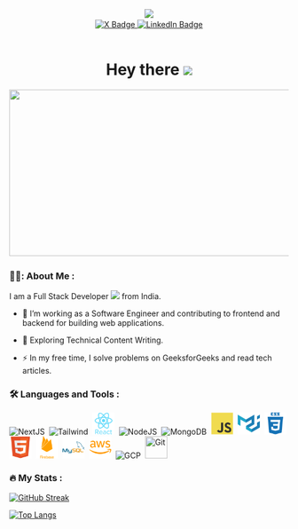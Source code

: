 <div id="header" align="center">
<img src="https://i.giphy.com/media/v1.Y2lkPTc5MGI3NjExM3BlM3g2cGhsbmEyb2FrNG12M3duM2JpYzVjMHVqN2h4d3AzOHdsMCZlcD12MV9pbnRlcm5hbF9naWZfYnlfaWQmY3Q9cw/5eLDrEaRGHegx2FeF2/giphy.gif" width="200"/>
<div id="badges">
  <a href=https://x.com/unfaized__>
    <img src="https://img.shields.io/badge/unfaized__-000000.svg?style=for-the-badge&logo=X&logoColor=white" alt="X Badge"/>
  </a>
  <a href="https://linkedin.com/in/fzkhan19">
    <img src="https://img.shields.io/badge/fzkhan19-0A66C2.svg?style=for-the-badge&logo=LinkedIn&logoColor=white" alt="LinkedIn Badge"/>
  </a>
</div>
<img src="https://komarev.com/ghpvc/?username=fzkhan19&style=flat-square&color=blue" alt=""/>
  <h1>
  Hey there
  <img src="https://media.giphy.com/media/hvRJCLFzcasrR4ia7z/giphy.gif" width="30px"/>
</h1>
</div>

<div align="center">
  <img src="https://media.giphy.com/media/dWesBcTLavkZuG35MI/giphy.gif" width="600" height="300"/>
</div>


### 👨‍💻: About Me :
I am a Full Stack Developer <img src="https://media.giphy.com/media/LfCZ95mmk0MFqx40t8/giphy.gif?cid=ecf05e47dpst9w1f0u0umjw1jl9hkfup7phgwqnsn3z8jqg1&ep=v1_gifs_related&rid=giphy.gif&ct=s" width="50"> from India.
- :telescope: I’m working as a Software Engineer and contributing to frontend and backend for building web applications.

- :seedling: Exploring Technical Content Writing.

- :zap: In my free time, I solve problems on GeeksforGeeks and read tech articles.
  
### :hammer_and_wrench: Languages and Tools :
<div>
<img src="https://cdn.jsdelivr.net/gh/devicons/devicon@latest/icons/nextjs/nextjs-original.svg" title="NextJS" alt="NextJS" width="40" height="40"/>&nbsp;
<img src="https://cdn.jsdelivr.net/gh/devicons/devicon@latest/icons/tailwindcss/tailwindcss-original.svg" title="Tailwind" alt="Tailwind" width="40" height="40"/>&nbsp;
  <img src="https://github.com/devicons/devicon/blob/master/icons/react/react-original-wordmark.svg" title="React" alt="React" width="40" height="40"/>&nbsp;
<img src="https://cdn.jsdelivr.net/gh/devicons/devicon@latest/icons/nodejs/nodejs-plain-wordmark.svg" title="NodeJS" alt="NodeJS" width="40" height="40"/>&nbsp;
  <img src="https://cdn.jsdelivr.net/gh/devicons/devicon@latest/icons/mongodb/mongodb-plain-wordmark.svg" title="MongoDB" alt="MongoDB" width="40" height="40"/>&nbsp;
  <img src="https://github.com/devicons/devicon/blob/master/icons/javascript/javascript-original.svg" title="JavaScript" alt="JavaScript" width="40" height="40"/>&nbsp;
<img src="https://github.com/devicons/devicon/blob/master/icons/materialui/materialui-original.svg" title="Material UI" alt="Material UI" width="40" height="40"/>&nbsp;
<img src="https://github.com/devicons/devicon/blob/master/icons/css3/css3-plain-wordmark.svg"  title="CSS3" alt="CSS" width="40" height="40"/>&nbsp;
<img src="https://github.com/devicons/devicon/blob/master/icons/html5/html5-original.svg" title="HTML5" alt="HTML" width="40" height="40"/>&nbsp;
<img src="https://github.com/devicons/devicon/blob/master/icons/firebase/firebase-plain-wordmark.svg" title="Firebase" alt="Firebase" width="40" height="40"/>&nbsp;
<img src="https://github.com/devicons/devicon/blob/master/icons/mysql/mysql-original-wordmark.svg" title="MySQL"  alt="MySQL" width="40" height="40"/>&nbsp;
<img src="https://github.com/devicons/devicon/blob/master/icons/amazonwebservices/amazonwebservices-plain-wordmark.svg" title="AWS" alt="AWS" width="40" height="40"/>&nbsp;
  <img src="https://cdn.jsdelivr.net/gh/devicons/devicon@latest/icons/googlecloud/googlecloud-original.svg" title="GCP" alt="GCP" width="40" height="40"/>&nbsp;
<img src="https://cdn.jsdelivr.net/gh/devicons/devicon@latest/icons/git/git-plain-wordmark.svg" title="Git" **alt="Git" width="40" height="40"/>
</div>

### :fire: My Stats :
[![GitHub Streak](http://github-readme-streak-stats.herokuapp.com?user=fzkhan19&theme=dark&background=000000)](https://git.io/streak-stats)

[![Top Langs](https://github-readme-stats.vercel.app/api/top-langs/?username=fzkhan19&layout=compact&theme=vision-friendly-dark)](https://github.com/anuraghazra/github-readme-stats)
